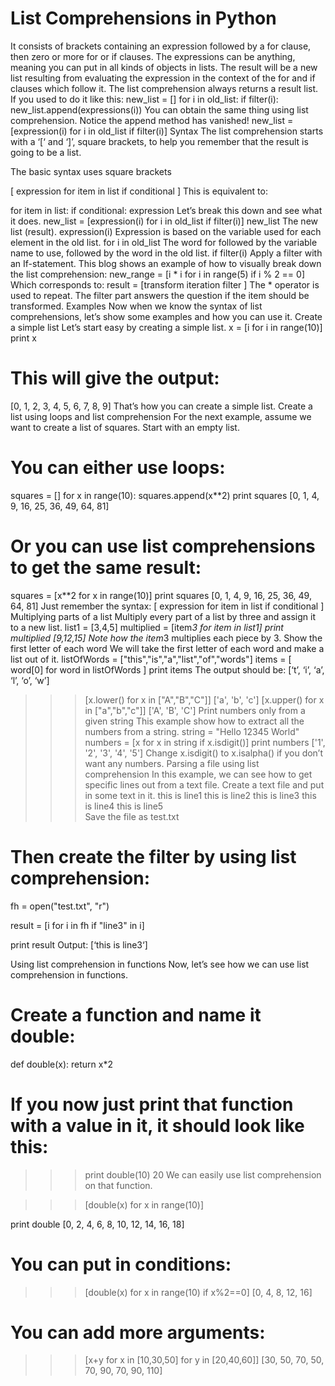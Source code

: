 # List Comprehensions in Python
It consists of brackets containing an expression followed by a for clause, then zero or more for or if clauses. The expressions can be anything, meaning you can put in all kinds of objects in lists.
The result will be a new list resulting from evaluating the expression in the context of the for and if clauses which follow it.
The list comprehension always returns a result list.
If you used to do it like this:
new_list = []
for i in old_list:
    if filter(i):
        new_list.append(expressions(i))
You can obtain the same thing using list comprehension. Notice the append method has vanished!
new_list = [expression(i) for i in old_list if filter(i)]
Syntax
The list comprehension starts with a ‘[‘ and ‘]’, square brackets, to help you remember that the result is going to be a list.

The basic syntax uses square brackets

[ expression for item in list if conditional ]
This is equivalent to:

for item in list:
    if conditional:
        expression
Let’s break this down and see what it does.
new_list = [expression(i) for i in old_list if filter(i)]
new_list The new list (result).
expression(i) Expression is based on the variable used for each element in the old list.
for i in old_list The word for followed by the variable name to use, followed by the word in the old list.
if filter(i) Apply a filter with an If-statement.
This blog shows an example of how to visually break down the list comprehension:
new_range = [i * i for i in range(5) if i % 2 == 0]
Which corresponds to:
result = [transform iteration filter ]
The * operator is used to repeat. The filter part answers the question if the item should be transformed.
Examples
Now when we know the syntax of list comprehensions, let’s show some examples and how you can use it.
Create a simple list
Let’s start easy by creating a simple list.
x = [i for i in range(10)]
print x
# This will give the output:
[0, 1, 2, 3, 4, 5, 6, 7, 8, 9]
That’s how you can create a simple list.
Create a list using loops and list comprehension
For the next example, assume we want to create a list of squares. Start with an empty list.
# You can either use loops:
squares = []
for x in range(10):
    squares.append(x**2)
print squares
[0, 1, 4, 9, 16, 25, 36, 49, 64, 81]
# Or you can use list comprehensions to get the same result:
squares = [x**2 for x in range(10)]
print squares
[0, 1, 4, 9, 16, 25, 36, 49, 64, 81]
Just remember the syntax: [ expression for item in list if conditional ]
Multiplying parts of a list
Multiply every part of a list by three and assign it to a new list.
list1 = [3,4,5]
multiplied = [item*3 for item in list1] 
print multiplied 
[9,12,15]
Note how the item*3 multiplies each piece by 3.
Show the first letter of each word
We will take the first letter of each word and make a list out of it.
listOfWords = ["this","is","a","list","of","words"]
items = [ word[0] for word in listOfWords ]
print items
The output should be: [‘t’, ‘i’, ‘a’, ‘l’, ‘o’, ‘w’]
>>> [x.lower() for x in ["A","B","C"]]
['a', 'b', 'c']
>>> [x.upper() for x in ["a","b","c"]]
['A', 'B', 'C']
Print numbers only from a given string
This example show how to extract all the numbers from a string.
string = "Hello 12345 World"
numbers = [x for x in string if x.isdigit()]
print numbers
>> ['1', '2', '3', '4', '5']
Change x.isdigit() to x.isalpha() if you don’t want any numbers.
Parsing a file using list comprehension
In this example, we can see how to get specific lines out from a text file.
Create a text file and put in some text in it.
this is line1 this is line2 this is line3 this is line4 this is line5\
Save the file as test.txt

# Then create the filter by using list comprehension:

fh = open("test.txt", "r")

result = [i for i in fh if "line3" in i]

print result
Output: [‘this is line3‘]

Using list comprehension in functions
Now, let’s see how we can use list comprehension in functions.

# Create a function and name it double:
def double(x):
  return x*2

# If you now just print that function with a value in it, it should look like this:
>>> print double(10)
20
We can easily use list comprehension on that function.

>>> [double(x) for x in range(10)]

print double
[0, 2, 4, 6, 8, 10, 12, 14, 16, 18]

# You can put in conditions:

>>> [double(x) for x in range(10) if x%2==0]
[0, 4, 8, 12, 16]

# You can add more arguments:

>>> [x+y for x in [10,30,50] for y in [20,40,60]]
[30, 50, 70, 50, 70, 90, 70, 90, 110]
